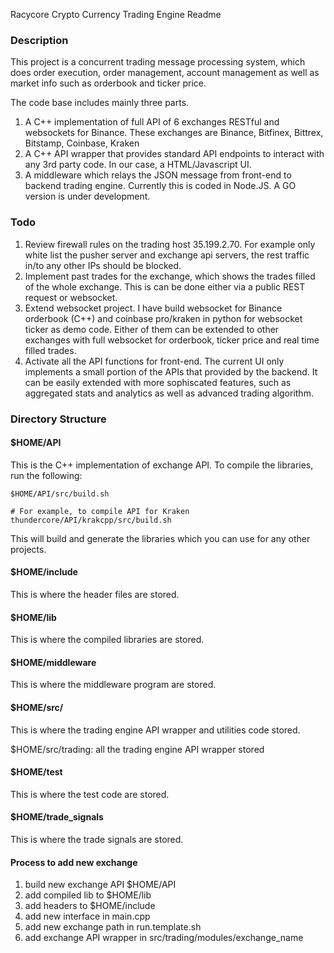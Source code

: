 Racycore Crypto Currency Trading Engine Readme

### Description
This project is a concurrent trading message processing system, which does order execution, order management, account management as well as market info such as orderbook and ticker price.

The code base includes mainly three parts.
1. A C++ implementation of full API of 6 exchanges RESTful and websockets for Binance. These exchanges are Binance, Bitfinex, Bittrex, Bitstamp, Coinbase, Kraken
1. A C++ API wrapper that provides standard API endpoints to interact with any 3rd party code. In our case, a HTML/Javascript UI.
1. A middleware which relays the JSON message from front-end to backend trading engine. Currently this is coded in Node.JS. A GO version is under development.

### Todo
1. Review firewall rules on the trading host 35.199.2.70. For example only white list the pusher server and exchange api servers, the rest traffic in/to any other IPs should be blocked.
1. Implement past trades for the exchange, which shows the trades filled of the whole exchange. This is can be done either via a public REST request or websocket.
1. Extend websocket project. I have build websocket for Binance orderbook (C++) and coinbase pro/kraken in python for websocket ticker as demo code. Either of them can be extended to other exchanges with full websocket for orderbook, ticker price and real time filled trades.
1. Activate all the API functions for front-end. The current UI only implements a small portion of the APIs that provided by the backend. It can be easily extended with more sophiscated features, such as aggregated stats and analytics as well as advanced trading algorithm. 

### Directory Structure 

#### $HOME/API
This is the C++ implementation of exchange API. To compile the libraries, run the following:
```
$HOME/API/src/build.sh

# For example, to compile API for Kraken
thundercore/API/krakcpp/src/build.sh
```
This will build and generate the libraries which you can use for any other projects.

#### $HOME/include
This is where the header files are stored.

#### $HOME/lib
This is where the compiled libraries are stored.

#### $HOME/middleware
This is where the middleware program are stored.

#### $HOME/src/
This is where the trading engine API wrapper and utilities code stored.

$HOME/src/trading: all the trading engine API wrapper stored

#### $HOME/test
This is where the test code are stored.

#### $HOME/trade_signals
This is where the trade signals are stored.

#### Process to add new exchange
1. build new exchange API $HOME/API
1. add compiled lib to $HOME/lib
1. add headers to $HOME/include
1. add new interface in main.cpp
1. add new exchange path in run.template.sh
1. add exchange API wrapper in src/trading/modules/exchange_name

